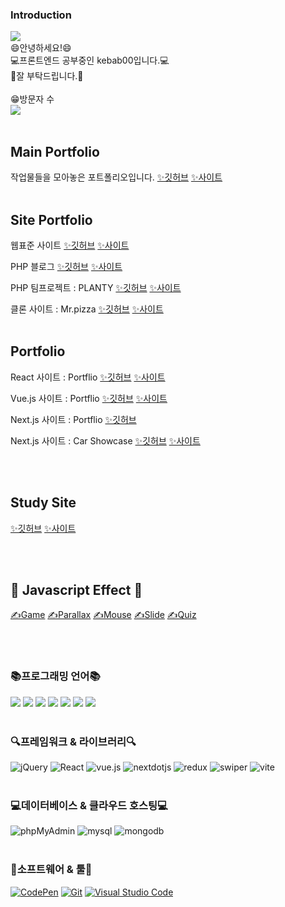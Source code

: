 ### Introduction
<img src="https://capsule-render.vercel.app/api?type=waving&color=auto&height=200&section=header&text=kebab000'sGithub!&fontSize=90" />
<div>😄안녕하세요!😄<br>💻프론트엔드 공부중인 kebab00입니다.💻<br>👏잘 부탁드립니다.👏</div><br>
 😁방문자 수
  <div>
    <a href="https://hits.seeyoufarm.com"><img src="https://hits.seeyoufarm.com/api/count/incr/badge.svg?url=https%3A%2F%2Fgithub.com%2Fkebab000%2Fhit-counter&count_bg=%2379C83D&title_bg=%23555555&icon=&icon_color=%23E7E7E7&title=hits&edge_flat=false"/></a>
  </div><br>

## Main Portfolio 

작업물들을 모아놓은 포트폴리오입니다. 
<a href="https://github.com/kebab000/2023-portfolio" target="_blank">✨깃허브</a>
<a href="https://kebab00-portfolio2023.netlify.app/"  target="_blank">✨사이트</a>
<br><br>

## Site Portfolio 

웹표준 사이트 
<a href="https://github.com/kebab000/mr.pizza" target="_blank">✨깃허브</a>
<a href="https://kebab00-mrpizza.netlify.app/"  target="_blank">✨사이트</a>

PHP 블로그
<a href="https://github.com/kebab000/php_blog-23" target="_blank">✨깃허브</a> 
<a href="http://kebab00.dothome.co.kr/php/main/main.php"  target="_blank">✨사이트</a>

PHP 팀프로젝트 : PLANTY
<a href="https://github.com/kebab000/php_team-23" target="_blank">✨깃허브</a>
<a href="http://kebab00.dothome.co.kr/php2/main/main.php"  target="_blank">✨사이트</a>

클론 사이트 : Mr.pizza
<a href="https://github.com/kebab000/mr.pizza" target="_blank">✨깃허브</a>
<a href="https://kebab00-mrpizza.netlify.app/"  target="_blank">✨사이트</a>
<br><br>

## Portfolio

React 사이트 : Portflio
<a href="https://github.com/kebab000/site2023-react" target="_blank">✨깃허브</a>
<a href="https://2023portfoliosite-react.netlify.app/"  target="_blank">✨사이트</a>

Vue.js 사이트 : Portflio
<a href="https://github.com/YeoDaShttps://github.com/kebab000/site2023-vue" target="_blank">✨깃허브</a> 
<a href="https://2023portfoliosite-vue.netlify.app/"  target="_blank">✨사이트</a>

Next.js 사이트 : Portflio
<a href="https://github.com/kebab000/site2023-next" target="_blank">✨깃허브</a>

Next.js 사이트 : Car Showcase
<a href="https://github.com/kebab000/car_showcase" target="_blank">✨깃허브</a> 
<a href="https://kebab-car-showcase.netlify.app/"  target="_blank">✨사이트</a>

<br><br>

## Study Site
<a href="https://github.com/kebab000/web2023" target="_blank">✨깃허브</a>
<a href="https://kebab000.github.io/web2023/"  target="_blank">✨사이트</a>

<br><br>

## 💙 Javascript Effect 💙
<a href="https://github.com/kebab000/GameEffect2023" target="_blank">✍️Game</a>
<a href="https://github.com/kebab000/ParallaxEffect2023" target="_blank">✍️Parallax</a>
<a href="https://github.com/kebab000/MouseEffect2023" target="_blank">✍️Mouse</a>
<a href="https://github.com/kebab000/SliderEffect2023" target="_blank">✍️Slide</a>
<a href="https://github.com/kebab000/QuizEffect2023" target="_blank">✍️Quiz</a>

<br><br>

### 📚프로그래밍 언어📚

<img src="https://img.shields.io/badge/HTML5-E34F26?style=flat&logo=HTML5&logoColor=white" /> <img src="https://img.shields.io/badge/CSS3-1572B6?style=flat&logo=CSS3&logoColor=white" /> <img src="https://img.shields.io/badge/javascript-F7DF1E?style=flat&logo=javascript&logoColor=white" /> <img src="https://img.shields.io/badge/php-777BB4?style=flat&logo=php&logoColor=white" /> <img src="https://img.shields.io/badge/typescript-3178C6?style=flat&logo=typescript&logoColor=white" /> <img src="https://img.shields.io/badge/sass-CC6699?style=flat&logo=sass&logoColor=white" /> <img src="https://img.shields.io/badge/tailwindcss-06B6D4?style=flat&logo=tailwindcss&logoColor=white" />
<br><br>


### 🔍프레임워크 & 라이브러리🔍
<img alt="jQuery" src="https://img.shields.io/badge/jquery-0769AD?logo=jQuery&logoColor=white"> <img alt="React" src="https://img.shields.io/badge/react-61DAFB?logo=react&logoColor=white"> <img alt="vue.js" src="https://img.shields.io/badge/vue.js-4FC08D?logo=vuedotjs&logoColor=white"> <img alt="nextdotjs" src="https://img.shields.io/badge/next.js-000000?logo=nextdotjs&logoColor=white"> <img alt="redux" src="https://img.shields.io/badge/redux-764ABC?logo=redux&logoColor=white"> <img alt="swiper" src="https://img.shields.io/badge/swiper-6332F6?logo=swiper&logoColor=white"> <img alt="vite" src="https://img.shields.io/badge/vite-646CFF?logo=vite&logoColor=white">
<br><br>

### 💻데이터베이스 & 클라우드 호스팅💻
<img alt="phpMyAdmin" src="https://img.shields.io/badge/phpMyAdmin-6C78AF?logo=phpMyAdmin&logoColor=white"> <img alt="mysql" src="https://img.shields.io/badge/mysql-4479A1?logo=mysql&logoColor=white"> <img alt="mongodb" src="https://img.shields.io/badge/mongodb-47A248?logo=mongodb&logoColor=white">
<br><br>

### 🔧소프트웨어 & 툴🔧
<a href="#"><img alt="CodePen" src="https://img.shields.io/badge/CodePen-000?logo=CodePen&logoColor=white"></a>
<a href="#"><img alt="Git" src="https://img.shields.io/badge/Git-F05032?logo=Git&logoColor=white"></a>
<a href="#"><img alt="Visual Studio Code" src="https://img.shields.io/badge/Visual Studio Code-007ACC?logo=Visual Studio Code&logoColor=white"></a><br><br>
